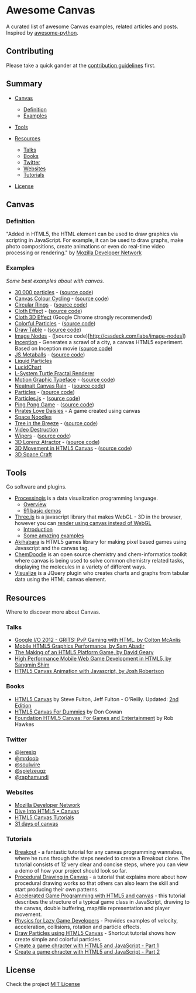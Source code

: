 # Awesome Canvas

A curated list of awesome Canvas examples, related articles and posts. Inspired by [awesome-python](https://github.com/vinta/awesome-python).

## Contributing

Please take a quick gander at the [contribution guidelines](https://github.com/raphamorim/awesome-canvas/blob/master/CONTRIBUTING.md) first.

## Summary

- [Canvas](#canvas)
    - [Definition](#definition)
    - [Examples](#examples)

- [Tools](#tools)

- [Resources](#resources)
    - [Talks](#talks)
    - [Books](#books)
    - [Twitter](#twitter)
    - [Websites](#websites)
    - [Tutorials](#tutorials)

- [License](#license)

## Canvas

### Definition

"Added in HTML5, the HTML <canvas> element can be used to draw graphics via scripting in JavaScript. For example, it can be used to draw graphs, make photo compositions, create animations or even do real-time video processing or rendering." by [Mozilla Developer Network](https://developer.mozilla.org/en-US/docs/Web/API/Canvas_API)

### Examples

*Some best examples about with canvas.*


* [30.000 particles](http://codepen.io/soulwire/full/Ffvlo) - ([source code](http://codepen.io/soulwire/pen/Ffvlo))
* [Canvas Colour Cycling](http://www.effectgames.com/demos/canvascycle/) - ([source code](http://www.effectgames.com/effect/article.psp.html/joe/Old_School_Color_Cycling_with_HTML5))
* [Circular Rings](http://cssdeck.com/labs/full/zeaklousedit) - ([source code](http://cssdeck.com/labs/zeaklousedit))
* [Cloth Effect](http://raphamorim.com/canvas-experiments/cloth) - ([source code](https://github.com/raphamorim/canvas-experiments))
* [Cloth 3D Effect](http://gyu.que.jp/jscloth/) (Google Chrome strongly recommended)
* [Colorful Particles](raphamorim.com/canvas-experiments/particles) - ([source code](https://github.com/raphamorim/canvas-experiments))
* [Draw Table](http://raphamorim.com/canvas-experiments/draw) - ([source code](https://github.com/raphamorim/canvas-experiments))
* [Image Nodes](http://cssdeck.com/labs/full/image-nodes) - ([source code)[http://cssdeck.com/labs/image-nodes])
* [Inception](http://raphamorim.com/canvas-experiments/inception) - Generates a scrawl of a city, a canvas HTML5 experiment. Based on Inception movie ([source code](https://github.com/raphamorim/canvas-experiments))
* [JS Metaballs](http://cssdeck.com/labs/full/js-metaballs) - ([source code](http://cssdeck.com/labs/js-metaballs))
* [Liquid Particles](http://spielzeugz.de/html5/liquid-particles.html)
* [LucidChart](http://www.lucidchart.com/documents/demo)
* [L-System Turtle Fractal Renderer](http://www.kevs3d.co.uk/dev/lsystems/)
* [Motion Graphic Typeface](http://codepen.io/ara_node/full/nuJCG/) - ([source code](http://codepen.io/ara_node/pen/nuJCG))
* [Neatnait Canvas Rain](http://cssdeck.com/labs/full/neatnait-canvas-rain) - ([source code](http://cssdeck.com/labs/neatnait-canvas-rain))
* [Particles](http://codepen.io/pixelgrid/full/ECrKd) - ([source code](http://codepen.io/pixelgrid/pen/ECrKd))
* [Particles.js](http://codepen.io/VincentGarreau/full/pnlso/) - ([source code](http://codepen.io/VincentGarreau/pen/pnlso))
* [Ping Pong Game](http://cssdeck.com/labs/full/ping-pong-game-tutorial-with-html5-canvas-and-sounds) - ([source code](http://cssdeck.com/labs/ping-pong-game-tutorial-with-html5-canvas-and-sounds))
* [Pirates Love Daisies](http://www.pirateslovedaisies.com/) - A game created using canvas
* [Space Noodles](http://www.spielzeugz.de/html5/space-noodles/)
* [Tree in the Breeze](http://cssdeck.com/labs/full/fjqj6ifd) - ([source code](http://cssdeck.com/labs/fjqj6ifd))
* [Video Destruction](http://www.craftymind.com/factory/html5video/CanvasVideo.html)
* [Wipers](http://cssdeck.com/labs/full/oluh99m6) - ([source code](http://cssdeck.com/labs/oluh99m6))
* [3D Lorenz Atractor](http://cssdeck.com/labs/full/3d-lorenz-atractor) - ([source code](http://cssdeck.com/labs/3d-lorenz-atractor))
* [3D Movement in HTML5 Canvas](http://cssdeck.com/labs/full/xtunjekt) - ([source code](http://cssdeck.com/labs/xtunjekt))
* [3D Space Craft](http://07055944295.com/solvalou.php)


## Tools

Go software and plugins.

- [Processingjs](http://ejohn.org/blog/processingjs/) is a data visualization programming language.
    - [Overview](http://ejohn.org/blog/overview-of-processing/)
    - [91 basic demos](http://ejohn.org/apps/processing.js/examples/basic/)
- [Three.js](http://threejs.org/) is a javascript library that makes WebGL - 3D in the browser, however you can [render using canvas instead of WebGL](http://threejs.org/docs/#Reference/Renderers/CanvasRenderer)
    - [Introduction](http://threejs.org/docs/#Manual/Introduction/Creating_a_scene)
    - [Some amazing examples](http://threejs.org/examples/)
- [Akihabara](http://www.kesiev.com/akihabara/) is HTML5 games library for making pixel based games using Javascript and the canvas tag.
- [ChemDoodle](http://web.chemdoodle.com/) is an open source chemistry and chem-informatics toolkit where canvas is being used to solve common chemistry related tasks, displaying the molecules in a variety of different ways.
- [Visualize](https://github.com/filamentgroup/jQuery-Visualize) is a JQuery plugin who creates charts and graphs from tabular data using the HTML canvas element.


## Resources

Where to discover more about Canvas.

### Talks

- [Google I/O 2012 - GRITS: PvP Gaming with HTML, by Colton McAnlis](https://www.youtube.com/watch?v=Prkyd5n0P7k)
- [Mobile HTML5 Graphics Performance, by Sam Abadir](https://www.youtube.com/watch?v=_fBRJgH_c1s)
- [The Making of an HTML5 Platform Game, by David Geary](https://www.youtube.com/watch?v=S256vAqGY6c)
- [High Performance Mobile Web Game Development in HTML5, by Sangmin Shim](https://www.youtube.com/watch?v=T8OCEqM7mqU)
- [HTML5 Canvas Animation with Javascript, by Josh Robertson](https://www.youtube.com/watch?v=sLt9WeyGVEQ)


### Books

- [HTML5 Canvas](http://shop.oreilly.com/product/0636920013327.do) by Steve Fulton, Jeff Fulton - O'Reilly. Updated: [2nd Edition](http://shop.oreilly.com/product/0636920026266.do)
- [HTML5 Canvas For Dummies](http://www.amazon.com/HTML5-Canvas-For-Dummies-Cowan/dp/1118385357) by  Don Cowan
- [Foundation HTML5 Canvas: For Games and Entertainment](http://www.amazon.com/gp/product/1430232919/ref=as_li_qf_sp_asin_il_tl?ie=UTF8&tag=rawkes-20&linkCode=as2&camp=1789&creative=9325&creativeASIN=1430232919) by Rob Hawkes

### Twitter

* [@jeresig](https://twitter.com/jeresig)
* [@mrdoob](https://twitter.com/mrdoob)
* [@soulwire](https://twitter.com/soulwire)
* [@spielzeugz](https://twitter.com/spielzeugz)
* [@raphamundi](https://twitter.com/raphamundi)

### Websites

- [Mozilla Developer Network](https://developer.mozilla.org/en-US/docs/Web/API/Canvas_API/Tutorial)
- [Dive Into HTML5 • Canvas](http://diveintohtml5.info/canvas.html)
- [HTML5 Canvas Tutorials](http://www.html5canvastutorials.com/)
- [31 days of canvas](http://creativejs.com/2011/08/31-days-of-canvas-tutorials/)


### Tutorials

- [Breakout](http://billmill.org/static/canvastutorial/) - a fantastic tutorial for any canvas programming wannabes, where he runs through the steps needed to create a Breakout clone. The tutorial consists of 12 very clear and concise steps, where you can view a demo of how your project should look so far.
- [Procedural Drawing in Canvas](http://acko.net/blog/js1k-demo-the-making-of/) - a tutorial that explains more about how procedural drawing works so that others can also learn the skill and start producing their own patterns.
- [Accelerated Game Programming with HTML5 and canvas](http://www.felinesoft.com/blog/index.php/2010/09/accelerated-game-programming-with-html5-and-canvas/) - this tutorial describes the structure of a typical game class in JavaScript, drawing to the canvas, double buffering, map/tile representation and player movement.
- [Physics for Lazy Game Developers](http://labs.skookum.com/demos/barcampclt_physics/) - Provides examples of velocity, acceleration, collisions, rotation and particle effects.
- [Draw Particles using HTML5 Canvas](https://medium.com/@raphamorim/draw-particles-using-html5-canvas-6151ab214f7a) - Shortcut tutorial shows how create simple and colorful particles.
- [Create a game chracter with HTML5 and JavaScript - Part 1](http://www.williammalone.com/articles/create-html5-canvas-javascript-game-character/1/)
- [Create a game chracter with HTML5 and JavaScript - Part 2](http://www.williammalone.com/articles/create-html5-canvas-javascript-game-character/2/)

## License

Check the project [MIT License](https://github.com/raphamorim/awesome-canvas/blob/master/LICENSE.md)
